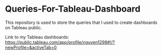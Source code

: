 # Queries-For-Tableau-Dashboard

This repository is used to store the queries that I used to create dashboards on Tableau public. 

Link to my Tableau dashboards: https://public.tableau.com/app/profile/nguyen1298#!/?newProfile=&activeTab=0 


